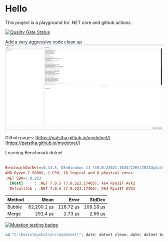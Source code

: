 ﻿# Hello

This project is a playground for .NET core and github actions.

[![Quality Gate Status](https://sonarcloud.io/api/project_badges/measure?project=patstha_mydotnet&metric=alert_status)](https://sonarcloud.io/summary/new_code?id=patstha_mydotnet)

Add a very aggressive code clean up
![added all options in code cleanup profile in visual studio 2022](docs/assets/code-cleanup.png)

Github pages: 
[https://patstha.github.io/mydotnet/](https://patstha.github.io/mydotnet/) 


Learning Benchmark dotnet

``` ini

BenchmarkDotNet=v0.13.5, OS=Windows 11 (10.0.22621.1635/22H2/2022Update/SunValley2)
AMD Ryzen 7 5800X, 1 CPU, 16 logical and 8 physical cores
.NET SDK=7.0.203
  [Host]     : .NET 7.0.5 (7.0.523.17405), X64 RyuJIT AVX2
  DefaultJob : .NET 7.0.5 (7.0.523.17405), X64 RyuJIT AVX2


```
| Method |        Mean |     Error |    StdDev |
|------- |------------:|----------:|----------:|
| Bubble | 62,200.1 μs | 116.72 μs | 109.18 μs |
|  Merge |    291.4 μs |   2.73 μs |   2.56 μs |

[![Mutation testing badge](https://img.shields.io/endpoint?style=flat&url=https%3A%2F%2Fbadge-api.stryker-mutator.io%2Fgithub.com%2Fpatstha%2Fmydotnet%2Fmaster)](https://dashboard.stryker-mutator.io/reports/github.com/patstha/mydotnet/master)



```powershell
cd "C:\Users\kushal\src\mydotnet\"; date; dotnet clean; date; dotnet build; date; dotnet test; date; cd "C:\Users\kushal\src\mydotnet\tests\"; date; dotnet test /p:CollectCoverage=true /p:CoverletOutputFormat=cobertura; reportgenerator -reports:coverage.cobertura.xml -targetdir:coverage-report; date; Move-Item -Path "C:\Users\kushal\src\mydotnet\tests\coverage-report\*" -Destination "C:\Users\kushal\src\mydotnet\docs" -Force; date; cd  "C:\Users\kushal\src\mydotnet\"; git add .; date; git status; date; git commit --message "build application" --message "from the terminal" --verbose; date; git pull --rebase origin master --verbose; date; git push origin master --verbose; date;
```